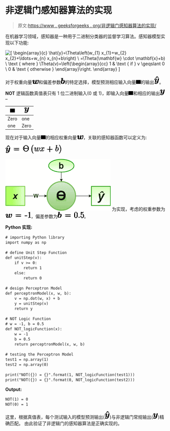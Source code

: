 # 非逻辑门感知器算法的实现

> 原文:[https://www . geeksforgeeks . org/非逻辑门感知器算法的实现/](https://www.geeksforgeeks.org/implementation-of-perceptron-algorithm-for-not-logic-gate/)

在机器学习领域，感知器是一种用于二进制分类器的监督学习算法。感知器模型实现以下功能:

![\[ \begin{array}{c} \hat{y}=\Theta\left(w_{1} x_{1}+w_{2} x_{2}+\ldots+w_{n} x_{n}+b\right) \\ =\Theta(\mathbf{w} \cdot \mathbf{x}+b) \\ \text { where } \Theta(v)=\left\{\begin{array}{cc} 1 & \text { if } v \geqslant 0 \\ 0 & \text { otherwise } \end{array}\right. \end{array} \]](img/7a525c5fa0f2cf3118ef7158b4d5b176.png "Rendered by QuickLaTeX.com")

对于权重向量![$\boldsymbol{w}$](img/b85c5d684ed173b293bb6e1c77dbb63c.png "Rendered by QuickLaTeX.com")和偏差参数![$\boldsymbol{b}$](img/c7ccd739aed60032fc89fa01d6512f60.png "Rendered by QuickLaTeX.com")的特定选择，模型预测相应输入向量![$\boldsymbol{x}$](img/8a021e6b8f75d1f8dd7535d27ea03254.png "Rendered by QuickLaTeX.com")的输出![$\boldsymbol{\hat{y}}$](img/a6e8955385eea2eb103e7a07d209a00c.png "Rendered by QuickLaTeX.com")。

**NOT** 逻辑函数真值表只有 1 位二进制输入(0 或 1)，即输入向量![$\boldsymbol{x}$](img/8a021e6b8f75d1f8dd7535d27ea03254.png "Rendered by QuickLaTeX.com")和相应的输出![$\boldsymbol{y}$](img/2a77d93c3050965e762fdc689edaab6e.png "Rendered by QuickLaTeX.com")–

| ![$\boldsymbol{x}$](img/8a021e6b8f75d1f8dd7535d27ea03254.png "Rendered by QuickLaTeX.com") | ![$\boldsymbol{y}$](img/2a77d93c3050965e762fdc689edaab6e.png "Rendered by QuickLaTeX.com") |
| --- | --- |
| Zero | one |
| one | Zero |

现在对于输入向量![$\boldsymbol{x}$](img/8a021e6b8f75d1f8dd7535d27ea03254.png "Rendered by QuickLaTeX.com")的相应权重向量![$\boldsymbol{w}$](img/b85c5d684ed173b293bb6e1c77dbb63c.png "Rendered by QuickLaTeX.com")，关联的感知器函数可以定义为:

![\[$\boldsymbol{\hat{y}} = \Theta\left(w x+b\right)$\]](img/3986c5a42999f8832393a49c462c1a40.png "Rendered by QuickLaTeX.com")

![](img/83dd85b893bc6c431f4e752844e2371b.png)
为实现，考虑的权重参数为![$\boldsymbol{w} = -1$](img/d74eb3f6aaa3f8d8a1a8d5c97ec809b0.png "Rendered by QuickLaTeX.com")，偏差参数为![$\boldsymbol{b} = 0.5$](img/9c4ff0b32ac3b6afa9bc3eb21931b683.png "Rendered by QuickLaTeX.com")。

**Python 实现:**

```
# importing Python library
import numpy as np

# define Unit Step Function
def unitStep(v):
    if v >= 0:
        return 1
    else:
        return 0

# design Perceptron Model
def perceptronModel(x, w, b):
    v = np.dot(w, x) + b
    y = unitStep(v)
    return y

# NOT Logic Function
# w = -1, b = 0.5
def NOT_logicFunction(x):
    w = -1
    b = 0.5
    return perceptronModel(x, w, b)

# testing the Perceptron Model
test1 = np.array(1)
test2 = np.array(0)

print("NOT({}) = {}".format(1, NOT_logicFunction(test1)))
print("NOT({}) = {}".format(0, NOT_logicFunction(test2)))
```

**Output:**

```
NOT(1) = 0
NOT(0) = 1

```

这里，根据真值表，每个测试输入的模型预测输出(![$\boldsymbol{\hat{y}}$](img/a6e8955385eea2eb103e7a07d209a00c.png "Rendered by QuickLaTeX.com"))与非逻辑门常规输出(![$\boldsymbol{y}$](img/2a77d93c3050965e762fdc689edaab6e.png "Rendered by QuickLaTeX.com"))精确匹配。
由此验证了非逻辑门的感知器算法是正确实现的。